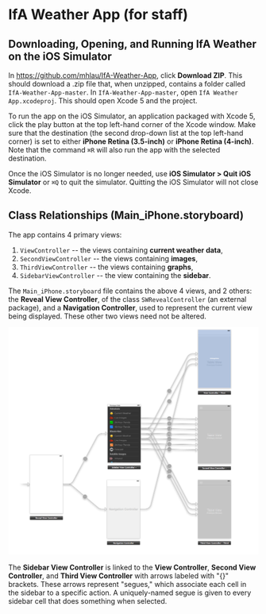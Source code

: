 # IfA Weather App (for staff)

## Downloading, Opening, and Running IfA Weather on the iOS Simulator

In https://github.com/mhlau/IfA-Weather-App, click **Download ZIP**. This should download a .zip file that, when unzipped, contains a folder called ```IfA-Weather-App-master```. In ```IfA-Weather-App-master```, open ```IfA Weather App.xcodeproj```. This should open Xcode 5 and the project. 

To run the app on the iOS Simulator, an application packaged with Xcode 5, click the play button at the top left-hand corner of the Xcode window. Make sure that the destination (the second drop-down list at the top left-hand corner) is set to either **iPhone Retina (3.5-inch)** or **iPhone Retina (4-inch)**. Note that the command ```⌘R``` will also run the app with the selected destination.

Once the iOS Simulator is no longer needed, use **iOS Simulator > Quit iOS Simulator** or ```⌘Q``` to quit the simulator. Quitting the iOS Simulator will not close Xcode.

## Class Relationships (Main_iPhone.storyboard)

The app contains 4 primary views: 

1. ```ViewController``` -- the views containing **current weather data**,
2. ```SecondViewController``` -- the views containing **images**,
3. ```ThirdViewController``` -- the views containing **graphs**,
4. ```SidebarViewController``` --  the view containing the **sidebar**.

The ```Main_iPhone.storyboard``` file contains the above 4 views, and 2 others: the **Reveal View Controller**, of the class ```SWRevealController``` (an external package), and a **Navigation Controller**, used to represent the current view being displayed. These other two views need not be altered.

![](https://github.com/mhlau/IfA-Weather-App/blob/master/readme_images/Main_iPhone.storyboard.jpg)

The **Sidebar View Controller** is linked to the **View Controller**, **Second View Controller**, and **Third View Controller** with arrows labeled with "{}" brackets. These arrows represent "segues," which associate each cell in the sidebar to a specific action. A uniquely-named segue is given to every sidebar cell that does something when selected.
